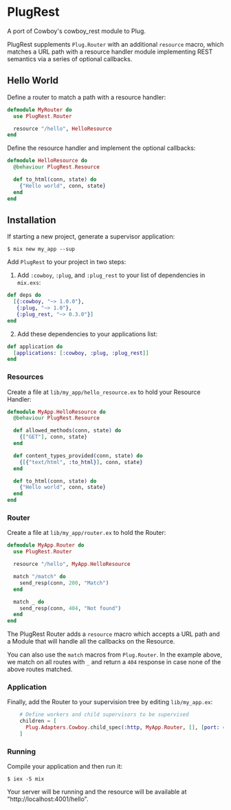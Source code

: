 # PlugRest

A port of Cowboy's cowboy_rest module to Plug.

PlugRest supplements `Plug.Router` with an additional `resource`
macro, which matches a URL path with a resource handler module
implementing REST semantics via a series of optional callbacks.

## Hello World

Define a router to match a path with a resource handler:

```elixir
defmodule MyRouter do
  use PlugRest.Router

  resource "/hello", HelloResource
end
```

Define the resource handler and implement the optional callbacks:

```elixir
defmodule HelloResource do
  @behaviour PlugRest.Resource

  def to_html(conn, state) do
    {"Hello world", conn, state}
  end
end
```

## Installation

If starting a new project, generate a supervisor application:

    $ mix new my_app --sup

Add `PlugRest` to your project in two steps:

  1. Add `:cowboy`, `:plug`, and `:plug_rest` to your list of dependencies in `mix.exs`:

```elixir
def deps do
  [{:cowboy, "~> 1.0.0"},
   {:plug, "~> 1.0"},
   {:plug_rest, "~> 0.3.0"}]
end
```

  2. Add these dependencies to your applications list:

```elixir
def application do
  [applications: [:cowboy, :plug, :plug_rest]]
end
```

### Resources

Create a file at `lib/my_app/hello_resource.ex` to hold your Resource
Handler:

```elixir
defmodule MyApp.HelloResource do
  @behaviour PlugRest.Resource

  def allowed_methods(conn, state) do
    {["GET"], conn, state}
  end

  def content_types_provided(conn, state) do
    {[{"text/html", :to_html}], conn, state}
  end

  def to_html(conn, state) do
    {"Hello world", conn, state}
  end
end
```

### Router

Create a file at `lib/my_app/router.ex` to hold the Router:

```elixir
defmodule MyApp.Router do
  use PlugRest.Router

  resource "/hello", MyApp.HelloResource

  match "/match" do
    send_resp(conn, 200, "Match")
  end

  match _ do
    send_resp(conn, 404, "Not found")
  end
end
```

The PlugRest Router adds a `resource` macro which accepts a URL path
and a Module that will handle all the callbacks on the Resource.

You can also use the `match` macros from `Plug.Router`.
In the example above, we match on all routes with `_` and return a
`404` response in case none of the above routes matched.

### Application

Finally, add the Router to your supervision tree by editing
`lib/my_app.ex`:

```elixir
    # Define workers and child supervisors to be supervised
    children = [
      Plug.Adapters.Cowboy.child_spec(:http, MyApp.Router, [], [port: 4001])
    ]
```

### Running

Compile your application and then run it:

    $ iex -S mix

Your server will be running and the resource will be available at
"http://localhost:4001/hello".
